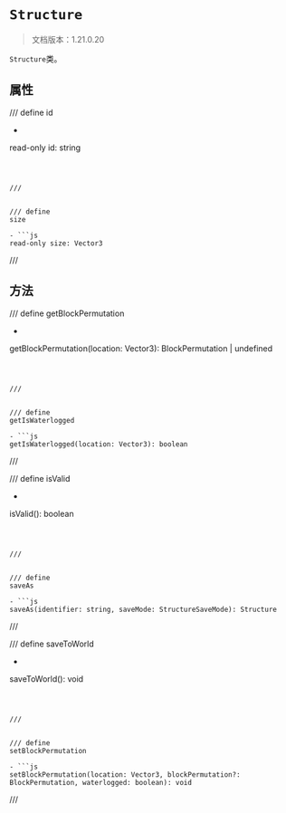 # `Structure`

> 文档版本：1.21.0.20

`Structure`类。

## 属性

/// define
id

- ```js
read-only id: string
```



///


/// define
size

- ```js
read-only size: Vector3
```



///


## 方法

/// define
getBlockPermutation

- ```js
getBlockPermutation(location: Vector3): BlockPermutation | undefined
```



///


/// define
getIsWaterlogged

- ```js
getIsWaterlogged(location: Vector3): boolean
```



///


/// define
isValid

- ```js
isValid(): boolean
```



///


/// define
saveAs

- ```js
saveAs(identifier: string, saveMode: StructureSaveMode): Structure
```



///


/// define
saveToWorld

- ```js
saveToWorld(): void
```



///


/// define
setBlockPermutation

- ```js
setBlockPermutation(location: Vector3, blockPermutation?: BlockPermutation, waterlogged: boolean): void
```



///

